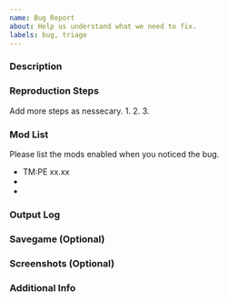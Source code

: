 ```yaml
---
name: Bug Report
about: Help us understand what we need to fix.
labels: bug, triage
---
```


<!-- Want to see an example bug report before you submit one? See: https://bit.ly/tmpe-etbr -->

### Description


### Reproduction Steps
Add more steps as nessecary.
1. 
2. 
3. 

### Mod List
Please list the mods enabled when you noticed the bug.
- TM:PE xx.xx
- 
- 

### Output Log
<!-- Don't know how to share your log file? See: https://bit.ly/2I3YVFL -->


### Savegame (Optional)
<!-- Don't know how to share savegames? See: https://bit.ly/2FXog0z -->


### Screenshots (Optional)
<!-- Don't know how to share screenshots? See: https://bit.ly/2Kc8owO -->


### Additional Info

